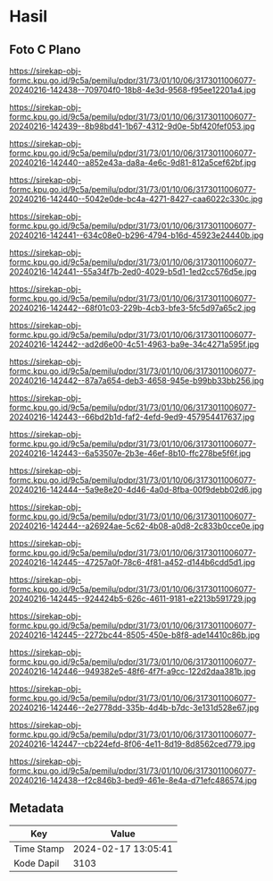 # Hasil

## Foto C Plano

https://sirekap-obj-formc.kpu.go.id/9c5a/pemilu/pdpr/31/73/01/10/06/3173011006077-20240216-142438--709704f0-18b8-4e3d-9568-f95ee12201a4.jpg

https://sirekap-obj-formc.kpu.go.id/9c5a/pemilu/pdpr/31/73/01/10/06/3173011006077-20240216-142439--8b98bd41-1b67-4312-9d0e-5bf420fef053.jpg

https://sirekap-obj-formc.kpu.go.id/9c5a/pemilu/pdpr/31/73/01/10/06/3173011006077-20240216-142440--a852e43a-da8a-4e6c-9d81-812a5cef62bf.jpg

https://sirekap-obj-formc.kpu.go.id/9c5a/pemilu/pdpr/31/73/01/10/06/3173011006077-20240216-142440--5042e0de-bc4a-4271-8427-caa6022c330c.jpg

https://sirekap-obj-formc.kpu.go.id/9c5a/pemilu/pdpr/31/73/01/10/06/3173011006077-20240216-142441--634c08e0-b296-4794-b16d-45923e24440b.jpg

https://sirekap-obj-formc.kpu.go.id/9c5a/pemilu/pdpr/31/73/01/10/06/3173011006077-20240216-142441--55a34f7b-2ed0-4029-b5d1-1ed2cc576d5e.jpg

https://sirekap-obj-formc.kpu.go.id/9c5a/pemilu/pdpr/31/73/01/10/06/3173011006077-20240216-142442--68f01c03-229b-4cb3-bfe3-5fc5d97a65c2.jpg

https://sirekap-obj-formc.kpu.go.id/9c5a/pemilu/pdpr/31/73/01/10/06/3173011006077-20240216-142442--ad2d6e00-4c51-4963-ba9e-34c4271a595f.jpg

https://sirekap-obj-formc.kpu.go.id/9c5a/pemilu/pdpr/31/73/01/10/06/3173011006077-20240216-142442--87a7a654-deb3-4658-945e-b99bb33bb256.jpg

https://sirekap-obj-formc.kpu.go.id/9c5a/pemilu/pdpr/31/73/01/10/06/3173011006077-20240216-142443--66bd2b1d-faf2-4efd-9ed9-457954417637.jpg

https://sirekap-obj-formc.kpu.go.id/9c5a/pemilu/pdpr/31/73/01/10/06/3173011006077-20240216-142443--6a53507e-2b3e-46ef-8b10-ffc278be5f6f.jpg

https://sirekap-obj-formc.kpu.go.id/9c5a/pemilu/pdpr/31/73/01/10/06/3173011006077-20240216-142444--5a9e8e20-4d46-4a0d-8fba-00f9debb02d6.jpg

https://sirekap-obj-formc.kpu.go.id/9c5a/pemilu/pdpr/31/73/01/10/06/3173011006077-20240216-142444--a26924ae-5c62-4b08-a0d8-2c833b0cce0e.jpg

https://sirekap-obj-formc.kpu.go.id/9c5a/pemilu/pdpr/31/73/01/10/06/3173011006077-20240216-142445--47257a0f-78c6-4f81-a452-d144b6cdd5d1.jpg

https://sirekap-obj-formc.kpu.go.id/9c5a/pemilu/pdpr/31/73/01/10/06/3173011006077-20240216-142445--924424b5-626c-4611-9181-e2213b591729.jpg

https://sirekap-obj-formc.kpu.go.id/9c5a/pemilu/pdpr/31/73/01/10/06/3173011006077-20240216-142445--2272bc44-8505-450e-b8f8-ade14410c86b.jpg

https://sirekap-obj-formc.kpu.go.id/9c5a/pemilu/pdpr/31/73/01/10/06/3173011006077-20240216-142446--949382e5-48f6-4f7f-a9cc-122d2daa381b.jpg

https://sirekap-obj-formc.kpu.go.id/9c5a/pemilu/pdpr/31/73/01/10/06/3173011006077-20240216-142446--2e2778dd-335b-4d4b-b7dc-3e131d528e67.jpg

https://sirekap-obj-formc.kpu.go.id/9c5a/pemilu/pdpr/31/73/01/10/06/3173011006077-20240216-142447--cb224efd-8f06-4e11-8d19-8d8562ced779.jpg

https://sirekap-obj-formc.kpu.go.id/9c5a/pemilu/pdpr/31/73/01/10/06/3173011006077-20240216-142438--f2c846b3-bed9-461e-8e4a-d71efc486574.jpg


## Metadata

| Key        | Value               |
| ---------- | ------------------- |
| Time Stamp | 2024-02-17 13:05:41 |
| Kode Dapil | 3103                |



